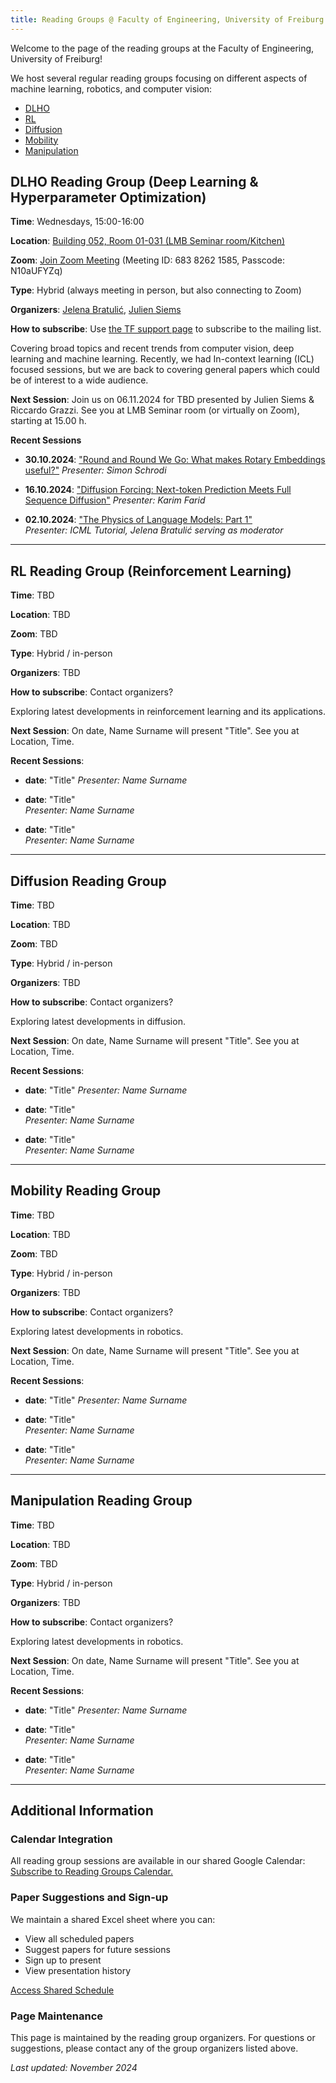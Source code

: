 ```yaml
---
title: Reading Groups @ Faculty of Engineering, University of Freiburg
---
```

Welcome to the page of the reading groups at the Faculty of Engineering, University of Freiburg!

We host several regular reading groups focusing on different aspects of machine learning, robotics, and computer vision:

- [DLHO](#dlho-reading-group-deep-learning--hyperparameter-optimization)
- [RL](#rl-reading-group-reinforcement-learning)
- [Diffusion](#diffusion-reading-group)
- [Mobility](#mobility-reading-group)
- [Manipulation](#manipulation-reading-group)

## DLHO Reading Group (Deep Learning & Hyperparameter Optimization)

**Time**: Wednesdays, 15:00-16:00

**Location**: [Building 052, Room 01-031 (LMB Seminar room/Kitchen)](https://maps.app.goo.gl/UfCw3CzG5nJ2VJAD8)  

**Zoom**: [Join Zoom Meeting](https://www.google.com/url?q=https://uni-freiburg.zoom.us/j/68382621585?pwd%3DeFdncFpZeWlxVnpBdVV4cHNpNTArdz09&sa=D&source=calendar&usd=2&usg=AOvVaw3R-wRdPquFBVR2ZwNzdnFD) (Meeting ID: 683 8262 1585, Passcode: N10aUFYZq)

**Type**: Hybrid (always meeting in person, but also connecting to Zoom)

**Organizers**: [Jelena Bratulić](https://lmb.informatik.uni-freiburg.de/people/bratulic/), [Julien Siems](https://ml.informatik.uni-freiburg.de/profile/siems/)

**How to subscribe**: Use [the TF support page](https://support.informatik.uni-freiburg.de/?run=account) to subscribe to the mailing list.

Covering broad topics and recent trends from computer vision, deep learning and machine learning. Recently, we had In-context learning (ICL) focused sessions, but we are back to covering general papers which could be of interest to a wide audience.

**Next Session**: Join us on 06.11.2024 for TBD presented by Julien Siems & Riccardo Grazzi. See you at LMB Seminar room (or virtually on Zoom), starting at 15.00 h.

**Recent Sessions**

- **30.10.2024**: ["Round and Round We Go: What makes Rotary Embeddings useful?"](https://arxiv.org/abs/2410.06205)
   *Presenter: Simon Schrodi*  

- **16.10.2024**: ["Diffusion Forcing: Next-token Prediction Meets Full Sequence Diffusion"](https://arxiv.org/abs/2407.01392)
   *Presenter: Karim Farid*  

- **02.10.2024**: ["The Physics of Language Models: Part 1"](https://arxiv.org/abs/2305.13673)  
   *Presenter: ICML Tutorial, Jelena Bratulić serving as moderator*

---

## RL Reading Group (Reinforcement Learning)

**Time**: TBD

**Location**: TBD

**Zoom**: TBD

**Type**: Hybrid / in-person

**Organizers**: TBD

**How to subscribe**: Contact organizers?

Exploring latest developments in reinforcement learning and its applications.

**Next Session**: On date, Name Surname will present "Title". See you at Location, Time.

**Recent Sessions**:

- **date**: "Title"
   *Presenter: Name Surname*  

- **date**: "Title"  
   *Presenter: Name Surname*  

- **date**: "Title"  
   *Presenter: Name Surname*  

---

## Diffusion Reading Group

**Time**: TBD

**Location**: TBD  

**Zoom**: TBD

**Type**: Hybrid / in-person

**Organizers**: TBD

**How to subscribe**: Contact organizers?

Exploring latest developments in diffusion.

**Next Session**: On date, Name Surname will present "Title". See you at Location, Time.

**Recent Sessions**:

- **date**: "Title"
   *Presenter: Name Surname*  

- **date**: "Title"  
   *Presenter: Name Surname*  

- **date**: "Title"  
   *Presenter: Name Surname*  

---

## Mobility Reading Group

**Time**: TBD

**Location**: TBD  

**Zoom**: TBD

**Type**: Hybrid / in-person

**Organizers**: TBD

**How to subscribe**: Contact organizers?

Exploring latest developments in robotics.

**Next Session**: On date, Name Surname will present "Title". See you at Location, Time.

**Recent Sessions**:

- **date**: "Title"
   *Presenter: Name Surname*  

- **date**: "Title"  
   *Presenter: Name Surname*  

- **date**: "Title"  
   *Presenter: Name Surname*  

---

## Manipulation Reading Group

**Time**: TBD

**Location**: TBD  

**Zoom**: TBD

**Type**: Hybrid / in-person

**Organizers**: TBD

**How to subscribe**: Contact organizers?

Exploring latest developments in robotics.

**Next Session**: On date, Name Surname will present "Title". See you at Location, Time.

**Recent Sessions**:

- **date**: "Title"
   *Presenter: Name Surname*  

- **date**: "Title"  
   *Presenter: Name Surname*  

- **date**: "Title"  
   *Presenter: Name Surname*  

---

## Additional Information

### Calendar Integration

All reading group sessions are available in our shared Google Calendar: [Subscribe to Reading Groups Calendar.](https://calendar.google.com/calendar/u/0?cid=OTNmZGJmNjUzZDQ4NzZjMWQ5OTJiYzY0ZjRjYjNlNzVhMjk0MDJjZjgyNDNkMGM4ODk0NmI5Y2JiNjZhNDNkM0Bncm91cC5jYWxlbmRhci5nb29nbGUuY29t)

### Paper Suggestions and Sign-up

We maintain a shared Excel sheet where you can:

- View all scheduled papers
- Suggest papers for future sessions
- Sign up to present
- View presentation history

[Access Shared Schedule](https://docs.google.com/spreadsheets/d/104tTWYHOECUdbNwF9im2difhO9o0tozOLTSGbtGpmGw/edit?usp=sharing)

### Page Maintenance

This page is maintained by the reading group organizers. For questions or suggestions, please contact any of the group organizers listed above.

*Last updated: November 2024*